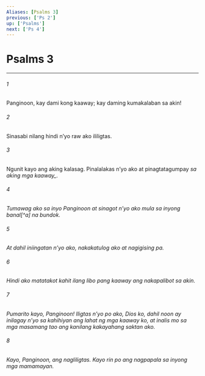 ```yaml
---
Aliases: [Psalms 3]
previous: ['Ps 2']
up: ['Psalms']
next: ['Ps 4']
---
```

# Psalms 3

***






















###### 1 










Panginoon, kay dami kong kaaway; kay daming kumakalaban sa akin! 





















###### 2 










Sinasabi nilang hindi nʼyo raw ako ililigtas. 





















###### 3 










Ngunit kayo ang aking kalasag. Pinalalakas nʼyo ako at pinagtatagumpay <i class="trans-change">sa aking mga kaaway_. 





















###### 4 










Tumawag ako sa inyo Panginoon at sinagot nʼyo ako mula sa inyong banal[^a] na bundok. 





















###### 5 










At dahil iniingatan nʼyo ako, nakakatulog ako at nagigising pa. 





















###### 6 










Hindi ako matatakot kahit ilang libo pang kaaway ang nakapalibot sa akin. 





















###### 7 










Pumarito kayo, Panginoon! Iligtas nʼyo po ako, Dios ko, dahil noon ay inilagay nʼyo sa kahihiyan ang lahat ng mga kaaway ko, at inalis mo sa mga masamang tao ang kanilang kakayahang saktan ako. 





















###### 8 










Kayo, Panginoon, ang nagliligtas. Kayo rin po ang nagpapala sa inyong mga mamamayan.
